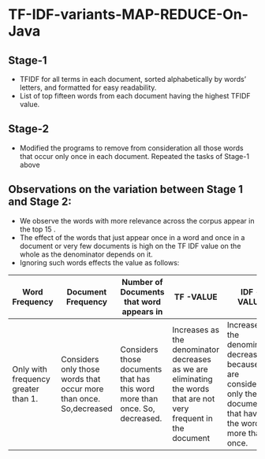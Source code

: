 TF-IDF-variants-MAP-REDUCE-On-Java
===================================

Stage-1
--------
- TFIDF for all terms in each document, sorted alphabetically by words’ letters, and formatted for easy readability.
- List of top fifteen words from each document having the highest TFIDF value.

Stage-2
--------
- Modified the programs to remove from consideration all those words that occur only once in each document. Repeated the tasks of Stage-1 above

Observations on the variation between Stage 1 and Stage 2:
-------------------------------------------------------------
- We observe the words with more relevance across the corpus appear in the top 15 .
- The effect of the words that just appear once in a word and once in a document or very few
documents is high on the TF IDF value on the whole as the denominator depends on it.
- Ignoring such words effects the value as follows:

|Word Frequency|Document Frequency|Number of Documents that word appears in| TF -VALUE | IDF - VALUE|
|--------------|------------------|----------------------------------------|-----------|-------------|
|Only with frequency greater than 1.|Considers only those words that occur more than once. So,decreased|Considers those documents that has this word more than once. So, decreased.| Increases as the denominator decreases as we are eliminating the words that are not very frequent in the document| Increases as the denominator decreases because we are considering only the documents that have the word more than once.|
